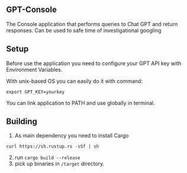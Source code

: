 ## GPT-Console

The Console application that performs queries to Chat GPT and return responses. 
Can be used to safe time of investigational googling

## Setup

Before use the application you need to configure your GPT API key with Environment Variables.

With unix-based OS you can easily do it with command:

```export GPT_KEY=yourkey```

You can link application to PATH and use globally in terminal.

## Building
1. As main dependency you need to install Cargo

```curl https://sh.rustup.rs -sSf | sh```

2. run 
```cargo build --release``` 
3. pick up binaries in `/target` directory.